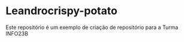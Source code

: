 # Leandrocrispy-potato
Este repositório é um exemplo de criação de repositório para a Turma INFO23B
